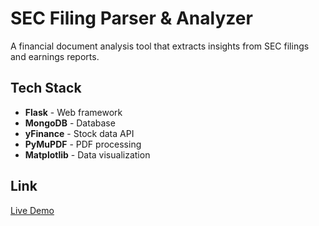 # SEC Filing Parser & Analyzer

A financial document analysis tool that extracts insights from SEC filings and earnings reports.

## Tech Stack

- **Flask** - Web framework
- **MongoDB** - Database
- **yFinance** - Stock data API
- **PyMuPDF** - PDF processing
- **Matplotlib** - Data visualization

## Link

[Live Demo](https://your-vercel-url.vercel.app)
